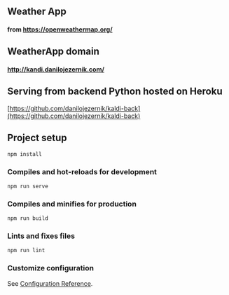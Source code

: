 ## Weather App
#### from https://openweathermap.org/

## WeatherApp domain
#### http://kandi.danilojezernik.com/

## Serving from backend Python hosted on Heroku
[https://github.com/danilojezernik/kaldi-back](https://github.com/danilojezernik/kaldi-back)

## Project setup
```
npm install
```

### Compiles and hot-reloads for development
```
npm run serve
```

### Compiles and minifies for production
```
npm run build
```

### Lints and fixes files
```
npm run lint
```

### Customize configuration
See [Configuration Reference](https://cli.vuejs.org/config).




